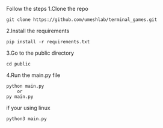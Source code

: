 Follow the steps
1.Clone the repo
```
git clone https://github.com/umeshlab/terminal_games.git
```
2.Install the requirements
```
pip install -r requirements.txt
```

3.Go to the public directory
```
cd public
```
4.Run the main.py file
```
python main.py
    or
py main.py
```
if your using linux
```
python3 main.py
```
